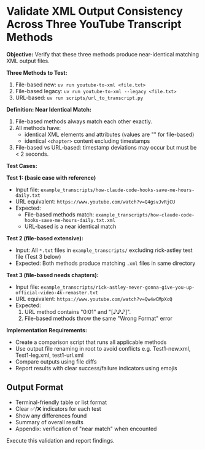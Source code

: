 # Validate XML Output Consistency Across Three YouTube Transcript Methods

**Objective:** Verify that these three methods produce near-identical matching XML output files.

**Three Methods to Test:**
1. File-based new: `uv run youtube-to-xml <file.txt>`
2. File-based legacy: `uv run youtube-to-xml --legacy <file.txt>`
3. URL-based: `uv run scripts/url_to_transcript.py`

**Definition: Near Identical Match:**
1. File-based methods always match each other exactly.
2. All methods have:
   - identical XML elements and attributes (values are "" for file-based)
   - identical `<chapter>` content excluding timestamps
3. File-based vs URL-based: timestamp deviations may occur but must be < 2 seconds.

**Test Cases:**

**Test 1: (basic case with reference)**
- Input file: `example_transcripts/how-claude-code-hooks-save-me-hours-daily.txt`
- URL equivalent: `https://www.youtube.com/watch?v=Q4gsvJvRjCU`
- Expected:
   - File-based methods match: `example_transcripts/how-claude-code-hooks-save-me-hours-daily.txt.xml`
   - URL-based is a near identical match 

**Test 2 (file-based extensive):**
- Input: All `*.txt` files in `example_transcripts/` excluding rick-astley test file (Test 3 below)
- Expected: Both methods produce matching `.xml` files in same directory

**Test 3 (file-based needs chapters):**
- Input file: `example_transcripts/rick-astley-never-gonna-give-you-up-official-video-4k-remaster.txt`
- URL equivalent: `https://www.youtube.com/watch?v=Qw4wCMpXcQ`
- Expected:
   1. URL method contains "0:01" and "[♪♪♪]".
   2. File-based methods throw the same "Wrong Format" error

**Implementation Requirements:**
- Create a comparison script that runs all applicable methods
- Use output file renaming in root to avoid conflicts e.g. Test1-new.xml, Test1-leg.xml, test1-url.xml
- Compare outputs using file diffs
- Report results with clear success/failure indicators using emojis

## Output Format
- Terminal-friendly table or list format
- Clear ✅/❌ indicators for each test
- Show any differences found
- Summary of overall results
- Appendix: verification of "near match" when encounted

Execute this validation and report findings.